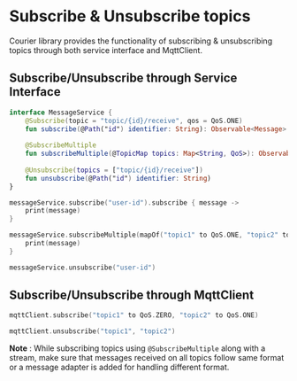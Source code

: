 # Subscribe & Unsubscribe topics

Courier library provides the functionality of subscribing & unsubscribing topics through both service interface and MqttClient.

## Subscribe/Unsubscribe through Service Interface

~~~ kotlin
interface MessageService {
	@Subscribe(topic = "topic/{id}/receive", qos = QoS.ONE)
 	fun subscribe(@Path("id") identifier: String): Observable<Message>
 	
 	@SubscribeMultiple
 	fun subscribeMultiple(@TopicMap topics: Map<String, QoS>): Observable<Message>
 	
	@Unsubscribe(topics = ["topic/{id}/receive"])
 	fun unsubscribe(@Path("id") identifier: String)
}
~~~

~~~ kotlin
messageService.subscribe("user-id").subscribe { message ->
    print(message)
}

messageService.subscribeMultiple(mapOf("topic1" to QoS.ONE, "topic2" to QoS.TWO)).subscribe { message ->
    print(message)
}

messageService.unsubscribe("user-id")
~~~

## Subscribe/Unsubscribe through MqttClient

~~~ kotlin
mqttClient.subscribe("topic1" to QoS.ZERO, "topic2" to QoS.ONE)

mqttClient.unsubscribe("topic1", "topic2")
~~~

**Note** : While subscribing topics using `@SubscribeMultiple` along with a stream, make sure that messages received on all topics follow same format or a message adapter is added for handling different format.


